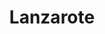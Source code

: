 ---
layout: voyage
icon-light: icon-lanzarote-dark.svg
icon-dark: icon-lanzarote-light.svg
title: "Lanzarote"
description: "Restaurants, plages, lieux touristiques… Voici les lieux que j'ai visité durant mon voyage à Lanzarote, pendant l'été 2025."
places:
   - bonbon-cafe
   - piscinas-naturales
   - el-rincon
   - el-patio
   - el-diablo
   - la-antigua-escuela
   - la-galeria
   - la-tabla
   - marais-salants-de-janubio
   - marche-de-teguise
   - mirador-del-rio
   - oppa
   - parc-national-de-timanfaya
   - peskara
   - piscinas-naturales
   - playa-blanca
   - playa-de-famara
   - playa-de-janubio
   - playa-de-la-cera
   - playa-de-papagayo
   - playa-del-caleton-blanco
   - route-lz-67
   - sal-y-pimenta
---